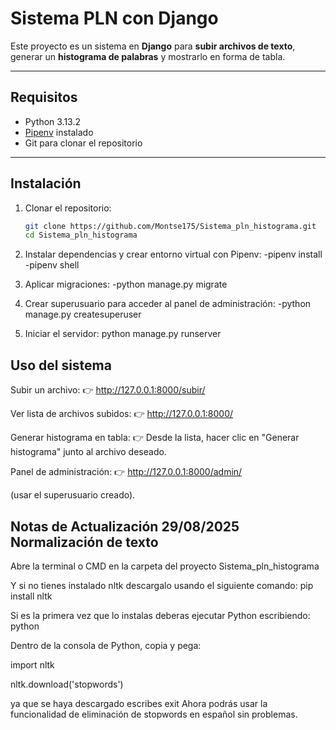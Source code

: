 # Sistema PLN con Django

Este proyecto es un sistema en **Django** para **subir archivos de texto**, generar un **histograma de palabras** y mostrarlo en forma de tabla.  

---

## Requisitos
- Python 3.13.2 
- [Pipenv](https://pipenv.pypa.io/en/latest/) instalado   
- Git para clonar el repositorio  

---

##  Instalación

1. Clonar el repositorio:
   ```bash
   git clone https://github.com/Montse175/Sistema_pln_histograma.git
   cd Sistema_pln_histograma
2. Instalar dependencias y crear entorno virtual con Pipenv:
-pipenv install
-pipenv shell

3. Aplicar migraciones:
-python manage.py migrate

4. Crear superusuario para acceder al panel de administración:
-python manage.py createsuperuser

5. Iniciar el servidor:
python manage.py runserver

## Uso del sistema

Subir un archivo:
👉 http://127.0.0.1:8000/subir/

Ver lista de archivos subidos:
👉 http://127.0.0.1:8000/

Generar histograma en tabla:
👉 Desde la lista, hacer clic en "Generar histograma" junto al archivo deseado.

Panel de administración:
👉 http://127.0.0.1:8000/admin/

(usar el superusuario creado).

## Notas de Actualización 29/08/2025 Normalización de texto

Abre la terminal o CMD en la carpeta del proyecto Sistema_pln_histograma

Y si no tienes instalado nltk descargalo usando el siguiente comando:
pip install nltk

Si es la primera vez que lo instalas deberas ejecutar Python escribiendo:
python

Dentro de la consola de Python, copia y pega:

import nltk

nltk.download('stopwords')

ya que se haya descargado escribes exit
Ahora podrás usar la funcionalidad de eliminación de stopwords en español sin problemas.






